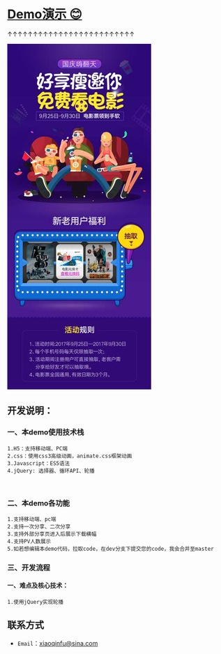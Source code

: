 # [Demo演示 :blush:](https://fuxiaoqin.github.io/Carousel/index.html)<br>
↑↑↑↑↑↑↑↑↑↑↑↑↑↑↑↑↑↑↑↑↑↑↑↑↑
 
[![image](https://github.com/Fuxiaoqin/Carousel/blob/master/images/banner.jpg?raw=true "点我演示效果")](https://fuxiaoqin.github.io/Carousel/index.html)

## 开发说明：
### 一、本demo使用技术栈
    1.H5：支持移动端、PC端
    2.css：使用css3高级动画，animate.css框架动画
    3.Javascript：ES5语法
    4.jQuery: 选择器、循环API、轮播
   
### 二、本demo各功能
    1.支持移动端、pc端
    2.支持一次分享、二次分享
    3.支持外部分享页进入后展示下载横幅
    4.支持PV人数展示
    5.如若想编辑本demo代码，拉取code，在dev分支下提交您的code，我会合并至master

### 三、开发流程
#### 一、难点及核心技术：
    1.使用jQuery实现轮播

## 联系方式
- `Email`：xiaoqinfu@sina.com
